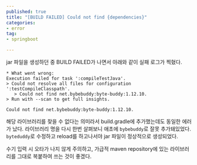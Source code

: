 ```yaml
---
published: true
title: "[BUILD FAILED] Could not find {dependencies}"
categories:
- error
tag:
- springboot

---  
```


jar 파일을 생성하던 중 BUILD FAILED가 나면서 아래와 같이 실패 로그가 찍혔다.

```text
* What went wrong:
Execution failed for task ':compileTestJava'.
> Could not resolve all files for configuration ':testCompileClasspath'.
   > Could not find net.bybebuddy:byte-buddy:1.12.10.
> Run with --scan to get full insights.
```

```Could not find net.bybebuddy:byte-buddy:1.12.10.``` 

해당 라이브러리를 찾을 수 없다는 의미라서 build.gradle에 추가했는데도 동일한 에러가 났다.
라이브러리 명을 다시 한번 살펴보니 애초에 ```bybebuddy```로 잘못 추가돼있었다. ```byteduddy```로 수정하고 reload를 하고나서야 jar 파일이 정상적으로 생성되었다.

수기 입력 시 오타가 나지 않게 주의하고, 가급적 maven repository에 있는 라이브러리를 그대로 복붙하여 쓰는 것이 좋겠다.

